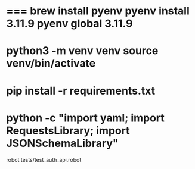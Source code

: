 ===
brew install pyenv
pyenv install 3.11.9
pyenv global 3.11.9
===
python3 -m venv venv
source venv/bin/activate
===
pip install -r requirements.txt
===
python -c "import yaml; import RequestsLibrary; import JSONSchemaLibrary"
===

robot tests/test_auth_api.robot